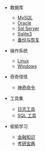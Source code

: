 * 数据库

  * [MySQL](db/mysql/Mysql.md)
  * [Oracle](db/oracle/oracle.md)
  * [Sql Server](db/sqlserver/sqlserver.md)
  * [Sqlite3](db/sqlite3/sqlite3.md)
  * [备份与恢复](db/backups/backups.md)

* 操作系统

  * [Linux](os/linux/Linux.md)
  * [Windows](os\\windows/windows.md)

* 奇奇怪怪

  * [神奇命令](cmd/cmd.md)

* 工具集

  * [日志工具](tools/log/log.md)
  * [SQL 工具](tools/sql/sql.md)

* 偷偷学习

  * [金融知识](study/finance/finance.md)
  * [考研宝典](study/postgraduate/postgraduate.md)
